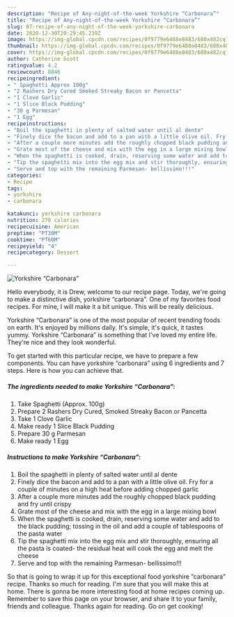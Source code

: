 ```yaml
---
description: "Recipe of Any-night-of-the-week Yorkshire “Carbonara”"
title: "Recipe of Any-night-of-the-week Yorkshire “Carbonara”"
slug: 87-recipe-of-any-night-of-the-week-yorkshire-carbonara
date: 2020-12-30T20:29:45.239Z
image: https://img-global.cpcdn.com/recipes/0f9779e6488e8483/680x482cq70/yorkshire-carbonara-recipe-main-photo.jpg
thumbnail: https://img-global.cpcdn.com/recipes/0f9779e6488e8483/680x482cq70/yorkshire-carbonara-recipe-main-photo.jpg
cover: https://img-global.cpcdn.com/recipes/0f9779e6488e8483/680x482cq70/yorkshire-carbonara-recipe-main-photo.jpg
author: Catherine Scott
ratingvalue: 4.2
reviewcount: 8846
recipeingredient:
- " Spaghetti Approx 100g"
- "2 Rashers Dry Cured Smoked Streaky Bacon or Pancetta"
- "1 Clove Garlic"
- "1 Slice Black Pudding"
- "30 g Parmesan"
- "1 Egg"
recipeinstructions:
- "Boil the spaghetti in plenty of salted water until al dente"
- "Finely dice the bacon and add to a pan with a little olive oil. Fry for a couple of minutes on a high heat before adding chopped garlic"
- "After a couple more minutes add the roughly chopped black pudding and fry until crispy"
- "Grate most of the cheese and mix with the egg in a large mixing bowl"
- "When the spaghetti is cooked, drain, reserving some water and add to the black pudding; tossing in the oil and add a couple of tablespoons of the pasta water"
- "Tip the spaghetti mix into the egg mix and stir thoroughly, ensuring all the pasta is coated- the residual heat will cook the egg and melt the cheese"
- "Serve and top with the remaining Parmesan- bellissimo!!!"
categories:
- Recipe
tags:
- yorkshire
- carbonara

katakunci: yorkshire carbonara 
nutrition: 270 calories
recipecuisine: American
preptime: "PT30M"
cooktime: "PT60M"
recipeyield: "4"
recipecategory: Dessert

---
```



![Yorkshire “Carbonara”](https://img-global.cpcdn.com/recipes/0f9779e6488e8483/680x482cq70/yorkshire-carbonara-recipe-main-photo.jpg)

Hello everybody, it is Drew, welcome to our recipe page. Today, we're going to make a distinctive dish, yorkshire “carbonara”. One of my favorites food recipes. For mine, I will make it a bit unique. This will be really delicious.

Yorkshire “Carbonara” is one of the most popular of recent trending foods on earth. It's enjoyed by millions daily. It's simple, it's quick, it tastes yummy. Yorkshire “Carbonara” is something that I've loved my entire life. They're nice and they look wonderful.




To get started with this particular recipe, we have to prepare a few components. You can have yorkshire “carbonara” using 6 ingredients and 7 steps. Here is how you can achieve that.

<!--inarticleads1-->

##### The ingredients needed to make Yorkshire “Carbonara”:

1. Take  Spaghetti (Approx. 100g)
1. Prepare 2 Rashers Dry Cured, Smoked Streaky Bacon or Pancetta
1. Take 1 Clove Garlic
1. Make ready 1 Slice Black Pudding
1. Prepare 30 g Parmesan
1. Make ready 1 Egg




<!--inarticleads2-->

##### Instructions to make Yorkshire “Carbonara”:

1. Boil the spaghetti in plenty of salted water until al dente
1. Finely dice the bacon and add to a pan with a little olive oil. Fry for a couple of minutes on a high heat before adding chopped garlic
1. After a couple more minutes add the roughly chopped black pudding and fry until crispy
1. Grate most of the cheese and mix with the egg in a large mixing bowl
1. When the spaghetti is cooked, drain, reserving some water and add to the black pudding; tossing in the oil and add a couple of tablespoons of the pasta water
1. Tip the spaghetti mix into the egg mix and stir thoroughly, ensuring all the pasta is coated- the residual heat will cook the egg and melt the cheese
1. Serve and top with the remaining Parmesan- bellissimo!!!




So that is going to wrap it up for this exceptional food yorkshire “carbonara” recipe. Thanks so much for reading. I'm sure that you will make this at home. There is gonna be more interesting food at home recipes coming up. Remember to save this page on your browser, and share it to your family, friends and colleague. Thanks again for reading. Go on get cooking!

